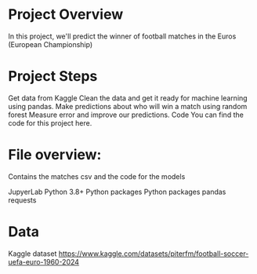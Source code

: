 # Project Overview
In this project, we'll predict the winner of football matches in the Euros (European Championship)

# Project Steps
Get data from Kaggle
Clean the data and get it ready for machine learning using pandas.
Make predictions about who will win a match using random forest
Measure error and improve our predictions.
Code
You can find the code for this project here.

# File overview:
Contains the matches csv and the code for the models

JupyerLab
Python 3.8+
Python packages
Python packages
pandas
requests

# Data
Kaggle dataset
https://www.kaggle.com/datasets/piterfm/football-soccer-uefa-euro-1960-2024

